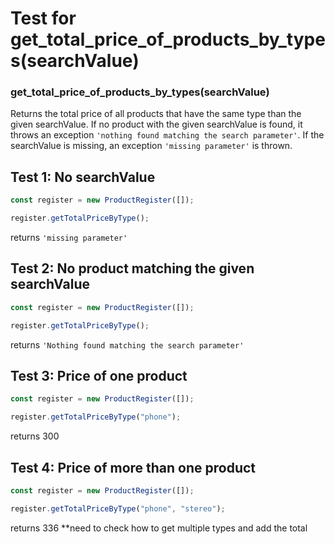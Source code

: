 # Test for get_total_price_of_products_by_types(searchValue)

### get_total_price_of_products_by_types(searchValue)

Returns the total price of all products that have the same type than the given searchValue. If no product with the given searchValue is found, it throws an exception `'nothing found matching the search parameter'`. If the searchValue is missing, an exception `'missing parameter'` is thrown.

## Test 1: No searchValue

```js
const register = new ProductRegister([]);

register.getTotalPriceByType();
```

returns `'missing parameter'`

## Test 2: No product matching the given searchValue

```js
const register = new ProductRegister([]);

register.getTotalPriceByType();
```

returns `'Nothing found matching the search parameter'`

## Test 3: Price of one product

```js
const register = new ProductRegister([]);

register.getTotalPriceByType("phone");
```

returns 300

## Test 4: Price of more than one product

```js
const register = new ProductRegister([]);

register.getTotalPriceByType("phone", "stereo");
```

returns 336
\*\*need to check how to get multiple types and add the total
